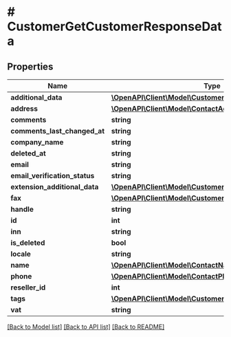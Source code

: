 # # CustomerGetCustomerResponseData

## Properties

Name | Type | Description | Notes
------------ | ------------- | ------------- | -------------
**additional_data** | [**\OpenAPI\Client\Model\CustomerCustomerAdditionalData**](CustomerCustomerAdditionalData.md) |  | [optional]
**address** | [**\OpenAPI\Client\Model\ContactAddress**](ContactAddress.md) |  | [optional]
**comments** | **string** |  | [optional]
**comments_last_changed_at** | **string** |  | [optional]
**company_name** | **string** |  | [optional]
**deleted_at** | **string** |  | [optional]
**email** | **string** |  | [optional]
**email_verification_status** | **string** |  | [optional]
**extension_additional_data** | [**\OpenAPI\Client\Model\CustomerExtensionAdditionalData[]**](CustomerExtensionAdditionalData.md) |  | [optional]
**fax** | [**\OpenAPI\Client\Model\CustomerFax**](CustomerFax.md) |  | [optional]
**handle** | **string** |  | [optional]
**id** | **int** |  | [optional]
**inn** | **string** |  | [optional]
**is_deleted** | **bool** |  | [optional]
**locale** | **string** |  | [optional]
**name** | [**\OpenAPI\Client\Model\ContactName**](ContactName.md) |  | [optional]
**phone** | [**\OpenAPI\Client\Model\ContactPhone**](ContactPhone.md) |  | [optional]
**reseller_id** | **int** |  | [optional]
**tags** | [**\OpenAPI\Client\Model\CustomerTags[]**](CustomerTags.md) |  | [optional]
**vat** | **string** |  | [optional]

[[Back to Model list]](../../README.md#models) [[Back to API list]](../../README.md#endpoints) [[Back to README]](../../README.md)

